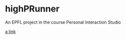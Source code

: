 # highPRunner
An EPFL project in the course Personal Interaction Studio

[a link](http://cecilialagerwall.se/highprunner/storyboard/)
